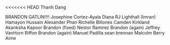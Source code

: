 <<<<<<< HEAD
Thanh Dang

BRANDON GATLIN!!!!
Josephine Cortez-Ayala
Diana 
RJ Lighthall
(Imran) Hamayon Hussain
Alexander Phan
Richelle Billones
Camden Kirkland
Akanksha Kapoor
Brandon (fixed)
Nestor Ramirez
Brandon (again)
Jeffrey VanHorn
Riffon
Brandon (again)
Manuel Padilla
sean brennan
Malcolm Berry 
Aime

